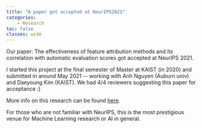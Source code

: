 ```yaml
---
title: "A paper got accepted at NeurIPS2021"
categories: 
    - Research
toc: false
classes: wide
---
```


Our paper: The effectiveness of feature attribution methods and its correlation with automatic evaluation scores got accepted at NeurIPS 2021.

I started this project at the final semester of Master at KAIST (in 2020) and submitted in around May 2021 -- working with Anh Nguyen (Auburn univ) and Daeyoung Kim (KAIST). We had 4/4 reviewers suggesting this paper for acceptance :) 

More info on this research can be found [here](https://twitter.com/anh_ng8/status/1399778101773561858).

For those who are not familiar with NeurIPS, this is the most prestigious venue for Machine Learning research or AI in general. 